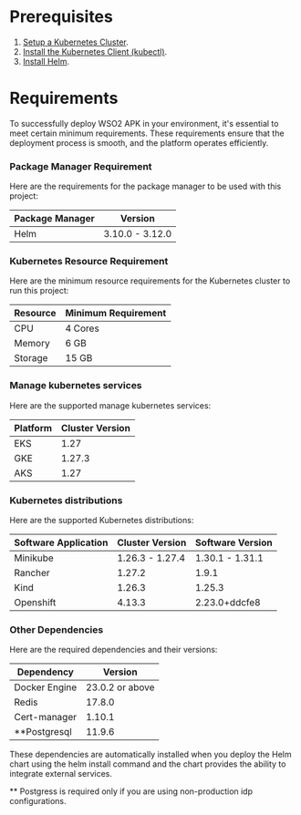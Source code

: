 # Prerequisites

1. [Setup a Kubernetes Cluster](https://kubernetes.io/docs/setup).
2. [Install the Kubernetes Client (kubectl)](https://kubernetes.io/docs/tasks/tools/install-kubectl/).
3. [Install Helm](https://helm.sh/docs/intro/install/).


# Requirements
To successfully deploy WSO2 APK in your environment, it's essential to meet certain minimum requirements. These requirements ensure that the deployment process is smooth, and the platform operates efficiently.

### Package Manager Requirement

Here are the requirements for the package manager to be used with this project:

| Package Manager | Version        |
|-----------------|----------------|
| Helm            | 3.10.0 - 3.12.0|


### Kubernetes Resource Requirement

Here are the minimum resource requirements for the Kubernetes cluster to run this project:

| Resource  | Minimum Requirement |
|-----------|----------------------|
| CPU       | 4 Cores             |
| Memory    | 6 GB                |
| Storage   | 15 GB               |

### Manage kubernetes services

Here are the supported manage kubernetes services:

| Platform     | Cluster Version          |
|--------------|------------------|
| EKS          | 1.27             |
| GKE          | 1.27.3           |
| AKS          | 1.27             |


### Kubernetes distributions

Here are the supported Kubernetes distributions:

| Software Application | Cluster Version  |  Software Version |
|----------------------|------------------|-------------------|
| Minikube             |  1.26.3 - 1.27.4 | 1.30.1 - 1.31.1   |
| Rancher              |  1.27.2          |     1.9.1         |
| Kind                 |  1.26.3          |     1.25.3        |
| Openshift            |  4.13.3          |  2.23.0+ddcfe8    | 

### Other Dependencies

Here are the required dependencies and their versions:

| Dependency         | Version       |
|--------------------|---------------|
| Docker Engine      | 23.0.2 or above |
| Redis              | 17.8.0        |
| Cert-manager       | 1.10.1        |
| **Postgresql         | 11.9.6        |

These dependencies are automatically installed when you deploy the Helm chart using the helm install command and the chart provides the ability to integrate external services.

** Postgress is required only if you are using non-production idp configurations.